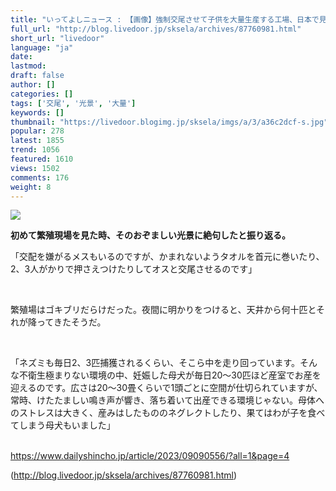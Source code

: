 ```yaml
---
title: "いってよしニュース : 【画像】強制交尾させて子供を大量生産する工場、日本で見つかる。「そのおぞましい光景に絶句」"
full_url: "http://blog.livedoor.jp/sksela/archives/87760981.html"
short_url: "livedoor"
language: "ja"
date: 
lastmod: 
draft: false
author: []
categories: []
tags: ['交尾', '光景', '大量']
keywords: []
thumbnail: "https://livedoor.blogimg.jp/sksela/imgs/a/3/a36c2dcf-s.jpg"
popular: 278
latest: 1855
trend: 1056
featured: 1610
views: 1502
comments: 176
weight: 8
---
```


![](https://livedoor.blogimg.jp/sksela/imgs/a/3/a36c2dcf-s.jpg)

<div><b> 初めて繁殖現場を見た時、そのおぞましい光景に絶句したと振り返る。</b><br><p>「交配を嫌がるメスもいるのですが、かまれないようタオルを首元に巻いたり、2、3人がかりで押さえつけたりしてオスと交尾させるのです」</p><br><p> 繁殖場はゴキブリだらけだった。夜間に明かりをつけると、天井から何十匹とそれが降ってきたそうだ。</p><br><p>「ネズミも毎日2、3匹捕獲されるくらい、そこら中を走り回っています。そんな不衛生極まりない環境の中、妊娠した母犬が毎日20～30匹ほど産室でお産を迎えるのです。広さは20～30畳くらいで1頭ごとに空間が仕切られていますが、常時、けたたましい鳴き声が響き、落ち着いて出産できる環境じゃない。母体へのストレスは大きく、産みはしたもののネグレクトしたり、果てはわが子を食べてしまう母犬もいました」</p><br><a href='https://www.dailyshincho.jp/article/2023/09090556/?all=1&page=4' target='_blank'>https://www.dailyshincho.jp/article/2023/09090556/?all=1&page=4</a><br> </div>

(http://blog.livedoor.jp/sksela/archives/87760981.html)
